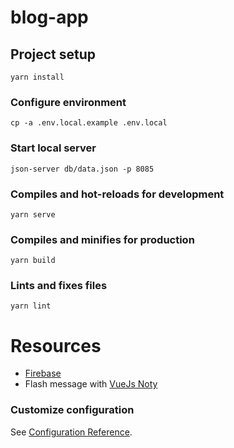 # blog-app

## Project setup
```
yarn install
```

### Configure environment
```
cp -a .env.local.example .env.local
```

### Start local server
```
json-server db/data.json -p 8085
```

### Compiles and hot-reloads for development
```
yarn serve
```

### Compiles and minifies for production
```
yarn build
```

### Lints and fixes files
```
yarn lint
```

# Resources

* [Firebase](https://console.firebase.google.com/project/vueblogdemo-f9ff7/authentication/users)
* Flash message with [VueJs Noty](https://github.com/renoguyon/vuejs-noty)

### Customize configuration
See [Configuration Reference](https://cli.vuejs.org/config/).
